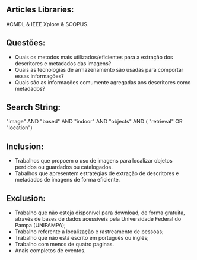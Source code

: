 ## Articles Libraries:

ACMDL & IEEE Xplore & SCOPUS.

## Questões:

* Quais os metodos mais utilizados/eficientes para a extração dos descritores e metadados das imagens?
* Quais as tecnologias de armazenamento são usadas para comportar essas informações?
* Quais são as informações comumente agregadas aos descritores como metadados?

## Search String:

"image" AND "based" AND "indoor"  AND  "objects"  AND  ( "retrieval"  OR  "location")

## Inclusion:

* Trabalhos que propoem o uso de imagens para localizar objetos perdidos ou guardados ou catalogados.
* Tabalhos que apresentem estratégias de extração de descritores e metadados de imagens de forma eficiente.

## Exclusion:

* Trabalho que não esteja disponível para download, de forma gratuita, através de bases de dados acessíveis pela Universidade Federal do Pampa (UNIPAMPA);
* Trabalho referente a localização e rastreamento de pessoas;
* Trabalho que não está escrito em português ou inglês;
* Trabalho com menos de quatro paginas.
* Anais completos de eventos.
